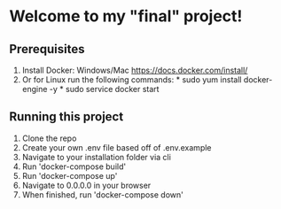 # Welcome to my "final" project!

## Prerequisites

1. Install Docker: 
	Windows/Mac	https://docs.docker.com/install/
2. Or for Linux run the following commands:
		* sudo yum install docker-engine -y
		* sudo service docker start

## Running this project

1. Clone the repo
2. Create your own .env file based off of .env.example
3. Navigate to your installation folder via cli
4. Run 'docker-compose build'
5. Run 'docker-compose up'
6. Navigate to 0.0.0.0 in your browser
7. When finished, run 'docker-compose down'





